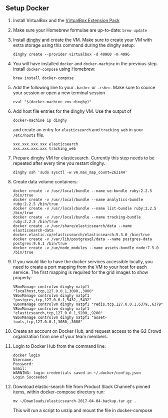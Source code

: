 Setup Docker
------------------
1. Install VirtualBox and the [VirtualBox Extension Pack](https://www.virtualbox.org/wiki/Downloads)

1. Make sure your Homebrew formulae are up-to-date: `brew update`

1. Install [dinghy](https://github.com/codekitchen/dinghy) and create the VM. Make sure to create your VM with extra
storage using this command during the dinghy setup:
    ```
    dinghy create --provider virtualbox -d 40960 -m 4096
    ```

1. You will have installed `docker` and `docker-machine` in the previous step. Install `docker-compose` using Homebrew:
    ```
    brew install docker-compose
    ```

1. Add the following line to your `.bashrc` or `.zshrc`. Make sure to source your session or open a new terminal session
    ```
    eval "$(docker-machine env dinghy)"
    ```

1. Add host file entries for the dinghy VM. Use the output of
    ```
    docker-machine ip dinghy
    ```

    and create an entry for `elasticsearch` and `tracking_web` in your `/etc/hosts` file.

    ```
    xxx.xxx.xxx.xxx	elasticsearch
    xxx.xxx.xxx.xxx	tracking_web
    ```

1. Prepare dinghy VM for elasticsearch. Currently this step needs to be repeated after every time you restart dinghy.
    ```
    dinghy ssh 'sudo sysctl -w vm.max_map_count=262144'
    ```

1. Create data volume containers:
    ```
    docker create -v /usr/local/bundle --name ue-bundle ruby:2.2.5 /bin/true
    docker create -v /usr/local/bundle --name analytics-bundle ruby:2.2.5 /bin/true
    docker create -v /usr/local/bundle --name list-bundle ruby:2.2.5 /bin/true
    docker create -v /usr/local/bundle --name tracking-bundle ruby:2.2.5 /bin/true
    docker create -v /usr/share/elasticsearch/data --name elasticsearch-data docker.elastic.co/elasticsearch/elasticsearch:5.3.0 /bin/true
    docker create -v /var/lib/postgresql/data --name postgres-data postgres:9.6.1 /bin/true
    docker create -v /ue/node_modules --name assets-bundle node:7.5.0 /bin/true
    ```

1. If you would like to have the docker services accessible locally, you need to create a port mapping from the VM to
your host for each service. The first mapping is required for the grid images to show properly:
    ```
    VBoxManage controlvm dinghy natpf1 "localhost,tcp,127.0.0.1,3000,,3000"
    VBoxManage controlvm dinghy natpf1 "postgres,tcp,127.0.0.1,5432,,5432"
    VBoxManage controlvm dinghy natpf1 "redis,tcp,127.0.0.1,6379,,6379"
    VBoxManage controlvm dinghy natpf1 "elasticsearch,tcp,127.0.0.1,9200,,9200"
    VBoxManage controlvm dinghy natpf1 "asset-tools,tcp,127.0.0.1,3080,,3080"
    ```

1. Create an account on Docker Hub, and request access to the G2 Crowd organization from one of your team members.

1. Login to Docker Hub from the command line:

    ```
    docker login
    Username:
    Password:
    Email:
    WARNING: login credentials saved in ~/.docker/config.json
    Login Succeeded
    ```

1. Download elastic-search file from Product Slack Channel's pinned items, within docker-compose directory run:
    
    ```
    mv ~/Downloads/elasticsearch-2017-04-04-backup.tar.gz .
    ```
    This will run a script to unzip and mount the file in docker-compose